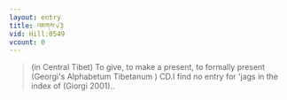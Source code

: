 ```yaml
---
layout: entry
title: འཇགས་√3
vid: Hill:0549
vcount: 0
---
```

> (in Central Tibet) To give, to make a present, to formally present (Georgi's Alphabetum Tibetanum ) CD\.I find no entry for 'jags in the index of (Giorgi 2001)\.\.


